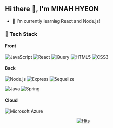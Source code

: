 ## Hi there 👋, I'm MINAH HYEON

- 🌱 I’m currently learning React and Node.js!

### 👀 Tech Stack
#### Front
![JavaScript](https://img.shields.io/badge/Javascript-F7DF1E?style=flat-square&logo=Javascript&logoColor=black) ![React](https://img.shields.io/badge/React-61DAFB?style=flat-square&logo=React&logoColor=black) ![jQuery](https://img.shields.io/badge/jQuery-0769AD?style=flat-square&logo=CSS3&logoColor=white) ![HTML5](https://img.shields.io/badge/HTML5-E34F26?style=flat-square&logo=HTML5&logoColor=white) ![CSS3](https://img.shields.io/badge/CSS3-1572B6?style=flat-square&logo=CSS3&logoColor=white) 
#### Back
![Node.js](https://img.shields.io/badge/Node.js-339933?style=flat-square&logo=Node.js&logoColor=white) ![Express](https://img.shields.io/badge/Express-000000?style=flat-square&logo=Express&logoColor=white) ![Sequelize](https://img.shields.io/badge/Sequelize-52B0E7?style=flat-square&logo=Sequelize&logoColor=white) 

![Java](https://img.shields.io/badge/Java-007396?style=flat-square&logo=Java&logoColor=white) ![Spring](https://img.shields.io/badge/Spring-6DB33F?style=flat-square&logo=Spring&logoColor=white)
#### Cloud
![Microsoft Azure](https://img.shields.io/badge/Microsoft%20Azure-0078D4?style=flat-square&logo=MicrosoftAzure&logoColor=white)



<div align=center>
  
[![Hits](https://hits.seeyoufarm.com/api/count/incr/badge.svg?url=https%3A%2F%2Fgithub.com%2Fhminah0215&count_bg=%2379C83D&title_bg=%23555555&icon=&icon_color=%23E7E7E7&title=hits&edge_flat=false)](https://hits.seeyoufarm.com)
  
</div>
<!--
**hminah0215/hminah0215** is a ✨ _special_ ✨ repository because its `README.md` (this file) appears on your GitHub profile.

Here are some ideas to get you started:

- 🔭 I’m currently working on ...
- 🌱 I’m currently learning ...
- 👯 I’m looking to collaborate on ...
- 🤔 I’m looking for help with ...
- 💬 Ask me about ...
- 📫 How to reach me: ...
- 😄 Pronouns: ...
- ⚡ Fun fact: ...
-->
